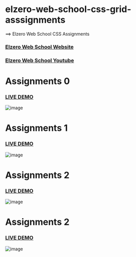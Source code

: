 # elzero-web-school-css-grid-asssignments
==>  Elzero Web School  CSS Assignments


### <a href="https://elzero.org/">Elzero Web School Website</a>

### <a href="https://www.youtube.com/channel/UCSNkfKl4cU-55Nm-ovsvOHQ">Elzero Web School Youtube</a>

# Assignments 0

### <a href="https://saddamarbaa.github.io/elzero-web-school-css-grid-asssignments/0 asssignments/index.html">LIVE DEMO</a>


![image](https://user-images.githubusercontent.com/51326421/112719858-c79a2380-8f2d-11eb-84bd-cbc25297b644.png)


# Assignments 1

### <a href="https://saddamarbaa.github.io/elzero-web-school-css-grid-asssignments/01%20asssignments/index.html">LIVE DEMO</a>


![image](https://user-images.githubusercontent.com/51326421/112720214-9c183880-8f2f-11eb-9973-6eff5ed2185f.png)


# Assignments 2

### <a href="https://saddamarbaa.github.io/elzero-web-school-css-grid-asssignments/02%20asssignments/index.html">LIVE DEMO</a>

![image](https://user-images.githubusercontent.com/51326421/112722879-6d558e80-8f3e-11eb-87ad-9789262bcf24.png)


# Assignments 2

### <a href="https://saddamarbaa.github.io/elzero-web-school-css-grid-asssignments/03%20asssignments/index.html">LIVE DEMO</a>


![image](https://user-images.githubusercontent.com/51326421/112724906-105ed600-8f48-11eb-9f46-705caea73d0c.png)



